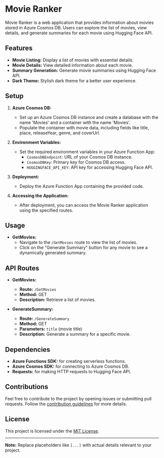 # Movie Ranker

Movie Ranker is a web application that provides information about movies stored in Azure Cosmos DB. Users can explore the list of movies, view details, and generate summaries for each movie using Hugging Face API.

## Features

- **Movie Listing:** Display a list of movies with essential details.
- **Movie Details:** View detailed information about each movie.
- **Summary Generation:** Generate movie summaries using Hugging Face API.
- **Dark Theme:** Stylish dark theme for a better user experience.

## Setup

1. **Azure Cosmos DB:**
    - Set up an Azure Cosmos DB instance and create a database with the name 'Movies' and a container with the name 'Movies'.
    - Populate the container with movie data, including fields like title, place, releaseYear, genre, and coverUrl.

2. **Environment Variables:**
    - Set the required environment variables in your Azure Function App:
        - `CosmosDBEndpoint`: URL of your Cosmos DB instance.
        - `CosmosDBKey`: Primary key for Cosmos DB access.
        - `HUGGINGFACE_API_KEY`: API key for accessing Hugging Face API.

3. **Deployment:**
    - Deploy the Azure Function App containing the provided code.

4. **Accessing the Application:**
    - After deployment, you can access the Movie Ranker application using the specified routes.

## Usage

- **GetMovies:**
    - Navigate to the `/GetMovies` route to view the list of movies.
    - Click on the "Generate Summary" button for any movie to see a dynamically generated summary.

## API Routes

- **GetMovies:**
    - **Route:** `/GetMovies`
    - **Method:** GET
    - **Description:** Retrieve a list of movies.

- **GenerateSummary:**
    - **Route:** `/GenerateSummary`
    - **Method:** GET
    - **Parameters:** `title` (movie title)
    - **Description:** Generate a summary for a specific movie.

## Dependencies

- **Azure Functions SDK:** for creating serverless functions.
- **Azure Cosmos SDK:** for connecting to Azure Cosmos DB.
- **Requests:** for making HTTP requests to Hugging Face API.

## Contributions

Feel free to contribute to the project by opening issues or submitting pull requests. Follow the [contribution guidelines](CONTRIBUTING.md) for more details.

## License

This project is licensed under the [MIT License](LICENSE).

---

**Note:** Replace placeholders like `[...]` with actual details relevant to your project.
